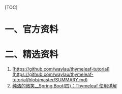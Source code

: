[TOC]

# 一、官方资料







# 二、精选资料

1. [https://github.com/waylau/thymeleaf-tutorial](https://github.com/waylau/thymeleaf-tutorial/blob/master/SUMMARY.md)
2. [纯洁的微笑__Spring Boot(四)：Thymeleaf 使用详解](http://www.ityouknow.com/springboot/2016/05/01/spring-boot-thymeleaf.html)

